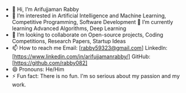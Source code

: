 - 👋 Hi, I’m Arifujjaman Rabby
- 👀 I’m interested in Artificial Intelligence and Machine Learning, Competitive Programming, Software Development
  🌱 I’m currently learning Advanced Algorithms, Deep Learning
- 💞️ I’m looking to collaborate on Open-source projects, Coding Competitions, Research Papers, Startup Ideas
- 📫 How to reach me Email: [rabby59323@gmail.com]
LinkedIn: [https://www.linkedin.com/in/arifujjamanrabby/]
GitHub: [https://github.com/rabby082]
- 😄 Pronouns: He/Him
- ⚡ Fun fact: There is no fun. I'm so serious about my passion and my work.

<!---
rabby082/rabby082 is a ✨ special ✨ repository because its `README.md` (this file) appears on your GitHub profile.
You can click the Preview link to take a look at your changes.
--->
